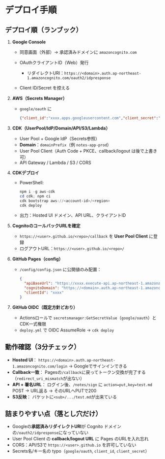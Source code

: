 # デプロイ手順

## デプロイ順（ランブック）

1. **Google Console**

   * 同意画面（外部）→ 承認済みドメインに `amazoncognito.com`
   * OAuthクライアントID（Web）発行

     * リダイレクトURI：`https://<domain>.auth.ap-northeast-1.amazoncognito.com/oauth2/idpresponse`
   * Client ID/Secret を控える

2. **AWS（Secrets Manager）**

   * `google/oauth` に

     ```json
     {"client_id":"xxxx.apps.googleusercontent.com","client_secret":"yyyy"}
     ```

3. **CDK（UserPool/IdP/Domain/API/S3/Lambda）**

   * User Pool + Google IdP（Secrets参照）
   * **Domain**：`domainPrefix`（例 `notes-app-prod`）
   * User Pool Client（Auth Code + PKCE、callback/logout は後で上書き可）
   * API Gateway / Lambda / S3 / CORS

4. **CDKデプロイ**

   * PowerShell:

     ```powershell
     npm i -g aws-cdk
     cd cdk; npm ci
     cdk bootstrap aws://<account-id>/<region>
     cdk deploy
     ```
   * 出力：Hosted UI ドメイン、API URL、クライアントID

5. **CognitoのコールバックURLを確定**

   * `https://<user>.github.io/<repo>/callback` を **User Pool Client** に登録
   * ログアウトURL：`https://<user>.github.io/<repo>/`

6. **GitHub Pages（config）**

   * `/config/config.json` に公開値のみ配置：

     ```json
     {
       "apiBaseUrl": "https://xxxx.execute-api.ap-northeast-1.amazonaws.com/prod",
       "cognitoDomain": "https://<domain>.auth.ap-northeast-1.amazoncognito.com",
       "clientId": "xxxx"
     }
     ```

7. **GitHub OIDC（既定方針どおり）**

   * Actionsロールで `secretsmanager:GetSecretValue`（`google/oauth`）とCDK一式権限
   * `deploy.yml` で OIDC AssumeRole → `cdk deploy`

## 動作確認（3分チェック）

* **Hosted UI**：
  `https://<domain>.auth.ap-northeast-1.amazoncognito.com/login` → Googleでサインインできる
* **Callback一致**：
  Pagesの`/callback`に戻ってトークン交換が完了する（`redirect_uri_mismatch`が出ない）
* **API + 署名URL**：
  ログイン後、`/notes/sign` に `action=put,key=test.md` POST → URL返る → そのURLへPUTで200
* **S3反映**：
  バケットに`<sub>/.../test.md`が出来ている

## 詰まりやすい点（落とし穴だけ）

* Googleの**承認済みリダイレクトURI**が Cognito ドメインの`/oauth2/idpresponse`になっていない
* User Pool Client の **callback/logout URL** に Pages のURLを入れ忘れ
* CORS：API/S3で `https://<user>.github.io` を許可していない
* Secrets名/キー名の typo（`google/oauth`, `client_id`, `client_secret`）